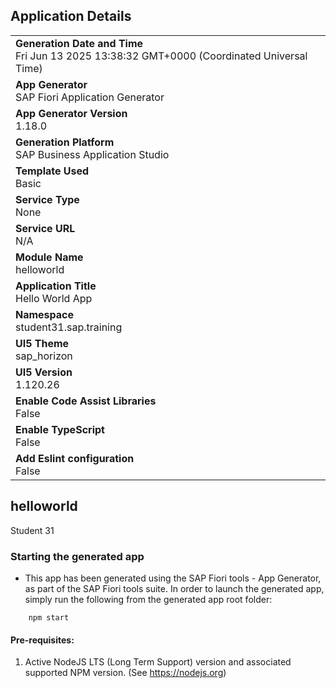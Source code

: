 ## Application Details
|               |
| ------------- |
|**Generation Date and Time**<br>Fri Jun 13 2025 13:38:32 GMT+0000 (Coordinated Universal Time)|
|**App Generator**<br>SAP Fiori Application Generator|
|**App Generator Version**<br>1.18.0|
|**Generation Platform**<br>SAP Business Application Studio|
|**Template Used**<br>Basic|
|**Service Type**<br>None|
|**Service URL**<br>N/A|
|**Module Name**<br>helloworld|
|**Application Title**<br>Hello World App|
|**Namespace**<br>student31.sap.training|
|**UI5 Theme**<br>sap_horizon|
|**UI5 Version**<br>1.120.26|
|**Enable Code Assist Libraries**<br>False|
|**Enable TypeScript**<br>False|
|**Add Eslint configuration**<br>False|

## helloworld

Student 31

### Starting the generated app

-   This app has been generated using the SAP Fiori tools - App Generator, as part of the SAP Fiori tools suite.  In order to launch the generated app, simply run the following from the generated app root folder:

```
    npm start
```

#### Pre-requisites:

1. Active NodeJS LTS (Long Term Support) version and associated supported NPM version.  (See https://nodejs.org)


